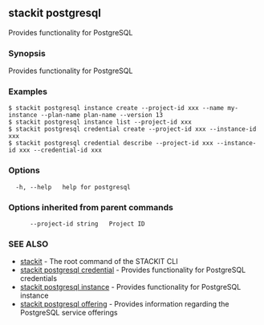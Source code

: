 ## stackit postgresql

Provides functionality for PostgreSQL

### Synopsis

Provides functionality for PostgreSQL

### Examples

```
$ stackit postgresql instance create --project-id xxx --name my-instance --plan-name plan-name --version 13
$ stackit postgresql instance list --project-id xxx
$ stackit postgresql credential create --project-id xxx --instance-id xxx
$ stackit postgresql credential describe --project-id xxx --instance-id xxx --credential-id xxx
```

### Options

```
  -h, --help   help for postgresql
```

### Options inherited from parent commands

```
      --project-id string   Project ID
```

### SEE ALSO

* [stackit](./stackit.md)	 - The root command of the STACKIT CLI
* [stackit postgresql credential](./stackit_postgresql_credential.md)	 - Provides functionality for PostgreSQL credentials
* [stackit postgresql instance](./stackit_postgresql_instance.md)	 - Provides functionality for PostgreSQL instance
* [stackit postgresql offering](./stackit_postgresql_offering.md)	 - Provides information regarding the PostgreSQL service offerings

